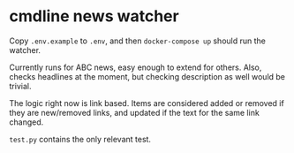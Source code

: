 # cmdline news watcher

Copy `.env.example` to `.env`, and then `docker-compose up` should run the watcher.

Currently runs for ABC news, easy enough to extend for others. Also, checks headlines at the moment, but checking description as well would be trivial.

The logic right now is link based. Items are considered added or removed if they are new/removed links, and updated if the text for the same link changed.

`test.py` contains the only relevant test.
